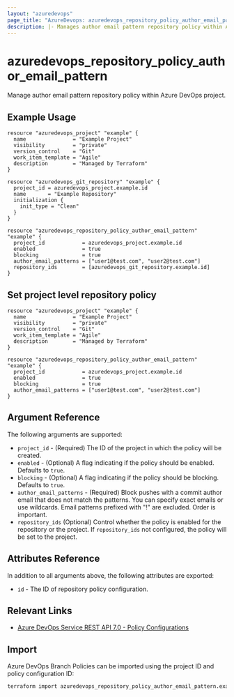 ```yaml
---
layout: "azuredevops"
page_title: "AzureDevops: azuredevops_repository_policy_author_email_pattern"
description: |- Manages author email pattern repository policy within Azure DevOps project.
---
```


# azuredevops_repository_policy_author_email_pattern

Manage author email pattern repository policy within Azure DevOps project.

## Example Usage

```hcl
resource "azuredevops_project" "example" {
  name               = "Example Project"
  visibility         = "private"
  version_control    = "Git"
  work_item_template = "Agile"
  description        = "Managed by Terraform"
}

resource "azuredevops_git_repository" "example" {
  project_id = azuredevops_project.example.id
  name       = "Example Repository"
  initialization {
    init_type = "Clean"
  }
}

resource "azuredevops_repository_policy_author_email_pattern" "example" {
  project_id            = azuredevops_project.example.id
  enabled               = true
  blocking              = true
  author_email_patterns = ["user1@test.com", "user2@test.com"]
  repository_ids        = [azuredevops_git_repository.example.id]
}
```

## Set project level repository policy
```hcl
resource "azuredevops_project" "example" {
  name               = "Example Project"
  visibility         = "private"
  version_control    = "Git"
  work_item_template = "Agile"
  description        = "Managed by Terraform"
}

resource "azuredevops_repository_policy_author_email_pattern" "example" {
  project_id            = azuredevops_project.example.id
  enabled               = true
  blocking              = true
  author_email_patterns = ["user1@test.com", "user2@test.com"]
}
```

## Argument Reference

The following arguments are supported:

- `project_id` - (Required) The ID of the project in which the policy will be created.
- `enabled` - (Optional) A flag indicating if the policy should be enabled. Defaults to `true`.
- `blocking` - (Optional) A flag indicating if the policy should be blocking. Defaults to `true`.
- `author_email_patterns` - (Required) Block pushes with a commit author email that does not match the patterns. You can specify exact emails or use wildcards. 
  Email patterns prefixed with "!" are excluded. Order is important.
- `repository_ids` (Optional) Control whether the policy is enabled for the repository or the project. If `repository_ids` not configured, the policy will be set to the project.   
## Attributes Reference

In addition to all arguments above, the following attributes are exported:

- `id` - The ID of repository policy configuration.

## Relevant Links

- [Azure DevOps Service REST API 7.0 - Policy Configurations](https://docs.microsoft.com/en-us/rest/api/azure/devops/policy/configurations?view=azure-devops-rest-7.0)

## Import

Azure DevOps Branch Policies can be imported using the project ID and policy configuration ID:

```sh
terraform import azuredevops_repository_policy_author_email_pattern.example 00000000-0000-0000-0000-000000000000/0
```
